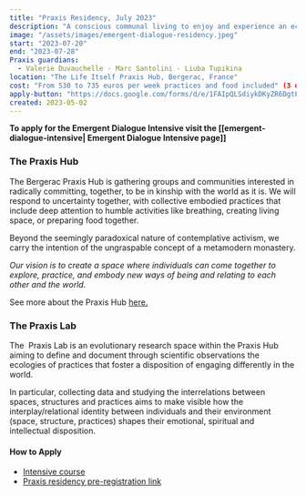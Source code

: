 ```yaml
---
title: "Praxis Residency, July 2023"
description: "A conscious communal living to enjoy and experience an ecology of practices of sitting, cooking,connecting together and enjoying the Good Life. During this time you will be able to connect with people sharing same interest for our world, enjoy Bergerac and the gifts of Dordogne and have the time to work for yourself or rest."
image: "/assets/images/emergent-dialogue-residency.jpeg"
start: "2023-07-20"
end: "2023-07-28"
Praxis guardians:
  - Valerie Duvauchelle - Marc Santolini - Liuba Tupikina
location: "The Life Itself Praxis Hub, Bergerac, France"
cost: "From 530 to 735 euros per week practices and food included" (3 days stay min- arrival time 6.30pm).
apply-button: "https://docs.google.com/forms/d/e/1FAIpQLSdiykDKyZR6DgtPKeYuNePy9sWc-qkIc4BVfKBRjkFWKvFp-g/viewform"
created: 2023-05-02
---
```


**To apply for the Emergent Dialogue Intensive visit the [[emergent-dialogue-intensive| Emergent Dialogue Intensive page]]**

### The Praxis Hub

The Bergerac Praxis Hub is gathering groups and communities interested in radically committing, together, to be in kinship with the world as it is. We will respond to uncertainty together, with collective embodied practices that include deep attention to humble activities like breathing, creating living space, or preparing food together. 

Beyond the seemingly paradoxical nature of contemplative activism, we carry the intention of the ungraspable concept of a metamodern monastery.

_Our vision is to create a space where individuals can come together to explore, practice, and embody new ways of being and relating to each other and the world._

See more about the Praxis Hub [here.](https://lifeitself.org/vault/hubs/bergerac)

### The Praxis Lab 

The  Praxis Lab is an evolutionary research space within the Praxis Hub aiming to define and document through scientific observations the ecologies of practices that foster a disposition of engaging differently in the world.

In particular, collecting data and studying the interrelations between spaces, structures and practices aims to make visible how the interplay/relational identity between individuals and their environment (space, structure, practices) shapes their emotional, spiritual and intellectual disposition.

#### How to Apply 
- [Intensive course](https://evolve-world.org/summer-2023/)
- [Praxis residency pre-registration link](https://docs.google.com/forms/d/e/1FAIpQLSdiykDKyZR6DgtPKeYuNePy9sWc-qkIc4BVfKBRjkFWKvFp-g/viewform)
